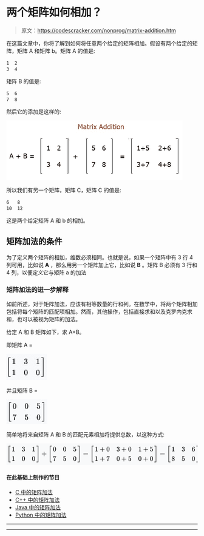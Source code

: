 # 两个矩阵如何相加？

> 原文：<https://codescracker.com/nonprog/matrix-addition.htm>

在这篇文章中，你将了解到如何将任意两个给定的矩阵相加。假设有两个给定的矩阵，矩阵 A 和矩阵 b。矩阵 A 的值是:

```
1  2
3  4
```

矩阵 B 的值是:

```
5  6
7  8
```

然后它的添加是这样的:

![matrix addition](img/86144329e528f928847eef50f787f332.png)

所以我们有另一个矩阵，矩阵 C，矩阵 C 的值是:

```
6   8
10  12
```

这是两个给定矩阵 A 和 b 的相加。

## 矩阵加法的条件

为了定义两个矩阵的相加，维数必须相同。也就是说，如果一个矩阵中有 3 行 4 列可用，比如说 **A** ，那么用另一个矩阵加上它，比如说 **B** 。矩阵 B 必须有 3 行和 4 列，以便定义它与矩阵 a 的加法

### 矩阵加法的进一步解释

如前所述，对于矩阵加法，应该有相等数量的行和列。在数学中，将两个矩阵相加包括将每个矩阵的匹配项相加。然而，其他操作，包括直接求和以及克罗内克求和，也可以被视为矩阵的加法。

给定 A 和 B 矩阵如下，求 A+B。

即矩阵 A =

![](img/650a21960b435a64aacf4696209b6709.png)

并且矩阵 B =

![](img/845332f7df8159177a0454c59f790dfe.png)

简单地将来自矩阵 A 和 B 的匹配元素相加将提供总数，以这种方式:

![](img/1001b31ee8dd5648389c4c77de5ae66a.png)

#### 在此基础上制作的节目

*   [C 中的矩阵加法](/c/program/c-program-add-two-matrices.htm)
*   [C++ 中的矩阵加法](/cpp/program/cpp-program-add-two-matrices.htm)
*   [Java 中的矩阵加法](/java/program/java-program-add-two-matrices.htm)
*   [Python 中的矩阵加法](/python/program/python-program-add-two-matrices.htm)

* * *

* * *